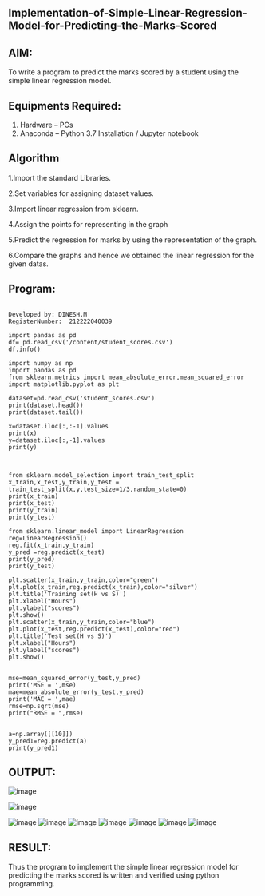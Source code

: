 
## Implementation-of-Simple-Linear-Regression-Model-for-Predicting-the-Marks-Scored




## AIM:

To write a program to predict the marks scored by a student using the simple linear regression model.


## Equipments Required:

1. Hardware – PCs
2. Anaconda – Python 3.7 Installation / Jupyter notebook

## Algorithm

1.Import the standard Libraries.

2.Set variables for assigning dataset values.

3.Import linear regression from sklearn.

4.Assign the points for representing in the graph

5.Predict the regression for marks by using the representation of the graph.

6.Compare the graphs and hence we obtained the linear regression for the given datas.

## Program:
```

Developed by: DINESH.M
RegisterNumber:  212222040039

import pandas as pd
df= pd.read_csv('/content/student_scores.csv')
df.info()

import numpy as np
import pandas as pd
from sklearn.metrics import mean_absolute_error,mean_squared_error
import matplotlib.pyplot as plt

dataset=pd.read_csv('student_scores.csv')
print(dataset.head())
print(dataset.tail())

x=dataset.iloc[:,:-1].values
print(x)
y=dataset.iloc[:,-1].values
print(y)



from sklearn.model_selection import train_test_split
x_train,x_test,y_train,y_test = train_test_split(x,y,test_size=1/3,random_state=0)
print(x_train)
print(x_test)
print(y_train)
print(y_test)

from sklearn.linear_model import LinearRegression
reg=LinearRegression()
reg.fit(x_train,y_train)
y_pred =reg.predict(x_test)
print(y_pred)
print(y_test)

plt.scatter(x_train,y_train,color="green")
plt.plot(x_train,reg.predict(x_train),color="silver")
plt.title('Training set(H vs S)')
plt.xlabel("Hours")
plt.ylabel("scores")
plt.show()
plt.scatter(x_train,y_train,color="blue")
plt.plot(x_test,reg.predict(x_test),color="red")
plt.title('Test set(H vs S)')
plt.xlabel("Hours")
plt.ylabel("scores")
plt.show()


mse=mean_squared_error(y_test,y_pred)
print('MSE = ',mse)
mae=mean_absolute_error(y_test,y_pred)
print('MAE = ',mae)
rmse=np.sqrt(mse)
print("RMSE = ",rmse)


a=np.array([[10]])
y_pred1=reg.predict(a)
print(y_pred1)

```



## OUTPUT:
![image](https://github.com/dineshmohan24102004/Implementation-of-Simple-Linear-Regression-Model-for-Predicting-the-Marks-Scored/assets/119478475/21a3330d-aa3b-49fb-8af4-66a62666333f)

![image](https://github.com/dineshmohan24102004/Implementation-of-Simple-Linear-Regression-Model-for-Predicting-the-Marks-Scored/assets/119478475/24d4abc0-fa8a-46be-aa90-cf22ade342d4)

![image](https://github.com/dineshmohan24102004/Implementation-of-Simple-Linear-Regression-Model-for-Predicting-the-Marks-Scored/assets/119478475/046e0f27-a409-49aa-9226-eacfbc01f144)
![image](https://github.com/dineshmohan24102004/Implementation-of-Simple-Linear-Regression-Model-for-Predicting-the-Marks-Scored/assets/119478475/80566a62-4d62-47f5-9949-e41701ab823b)
![image](https://github.com/dineshmohan24102004/Implementation-of-Simple-Linear-Regression-Model-for-Predicting-the-Marks-Scored/assets/119478475/622cf0a1-aee1-4721-b45a-5da64d32ece8)
![image](https://github.com/dineshmohan24102004/Implementation-of-Simple-Linear-Regression-Model-for-Predicting-the-Marks-Scored/assets/119478475/7d671b2f-ace2-4e37-8943-3f1954a8019d)
![image](https://github.com/dineshmohan24102004/Implementation-of-Simple-Linear-Regression-Model-for-Predicting-the-Marks-Scored/assets/119478475/a9b1bf73-c2b0-44a3-a816-f760d74826f9)
![image](https://github.com/dineshmohan24102004/Implementation-of-Simple-Linear-Regression-Model-for-Predicting-the-Marks-Scored/assets/119478475/d1a23ddd-3c3a-40d2-8b5b-8a0dc7bedea4)
![image](https://github.com/dineshmohan24102004/Implementation-of-Simple-Linear-Regression-Model-for-Predicting-the-Marks-Scored/assets/119478475/25d9008b-93b5-4e10-838a-e501e4b4c799)















## RESULT:

Thus the program to implement the simple linear regression model for predicting the marks scored is written and verified using python programming.







